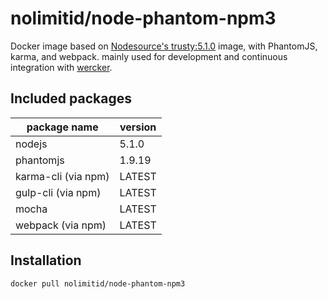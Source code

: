 # nolimitid/node-phantom-npm3

Docker image based on [Nodesource's trusty:5.1.0](https://github.com/nodesource/docker-node) image, with PhantomJS, karma, and webpack. mainly used for development and continuous integration with [wercker](http://wercker.com).

## Included packages

|package name                 | version |
|-----------------------------|---------|
|nodejs                       |5.1.0    |
|phantomjs                    |1.9.19   |
|karma-cli (via npm)          |LATEST   |
|gulp-cli (via npm)           |LATEST   |
|mocha                        |LATEST   |
|webpack (via npm)            |LATEST   |

## Installation

`docker pull nolimitid/node-phantom-npm3`

